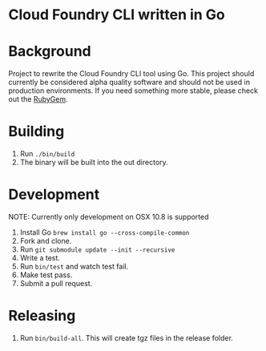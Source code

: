 Cloud Foundry CLI written in Go
===========

Background
===========

Project to rewrite the Cloud Foundry CLI tool using Go. This project should currently be considered alpha quality
software and should not be used in production environments. If you need something more stable, please check
out the [RubyGem](https://github.com/cloudfoundry/cf).

Building
========
1. Run ```./bin/build```
1. The binary will be built into the out directory.

Development
===========

NOTE: Currently only development on OSX 10.8 is supported

1. Install Go ```brew install go --cross-compile-common```
1. Fork and clone.
1. Run ```git submodule update --init --recursive```
1. Write a test.
1. Run ``` bin/test ``` and watch test fail.
1. Make test pass.
1. Submit a pull request.

Releasing
=========

1. Run ```bin/build-all```. This will create tgz files in the release folder.
